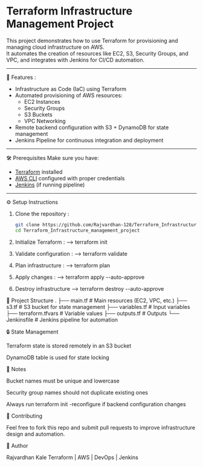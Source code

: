 # Terraform Infrastructure Management Project 

This project demonstrates how to use Terraform for provisioning and managing cloud infrastructure on AWS.  
It automates the creation of resources like EC2, S3, Security Groups, and VPC, and integrates with Jenkins for CI/CD automation.

---

 🚀 Features :
- Infrastructure as Code (IaC) using Terraform  
- Automated provisioning of AWS resources:
  - EC2 Instances
  - Security Groups
  - S3 Buckets
  - VPC Networking  
- Remote backend configuration with S3 + DynamoDB for state management  
- Jenkins Pipeline for continuous integration and deployment  

---

🛠️ Prerequisites
Make sure you have:
- [Terraform](https://developer.hashicorp.com/terraform/downloads) installed  
- [AWS CLI](https://aws.amazon.com/cli/) configured with proper credentials  
- [Jenkins](https://www.jenkins.io/) (if running pipeline)  

---

⚙️ Setup Instructions

1. Clone the repository :
   ```bash
   git clone https://github.com/Rajvardhan-128/Terraform_Infrastructure_management_project.git
   cd Terraform_Infrastructure_management_project

2. Initialize Terraform :
--> terraform init

3. Validate configuration :
--> terraform validate

4. Plan infrastructure :
--> terraform plan


5. Apply changes :
--> terraform apply --auto-approve


6. Destroy infrastructure
--> terraform destroy --auto-approve

📂 Project Structure
.
├── main.tf          # Main resources (EC2, VPC, etc.)
├── s3.tf            # S3 bucket for state management
├── variables.tf     # Input variables
├── terraform.tfvars # Variable values
├── outputs.tf       # Outputs
└── Jenkinsfile      # Jenkins pipeline for automation

🔒 State Management

Terraform state is stored remotely in an S3 bucket

DynamoDB table is used for state locking

📌 Notes

Bucket names must be unique and lowercase

Security group names should not duplicate existing ones

Always run terraform init -reconfigure if backend configuration changes

🤝 Contributing

Feel free to fork this repo and submit pull requests to improve infrastructure design and automation.

👤 Author

Rajvardhan Kale 
Terraform | AWS | DevOps | Jenkins
